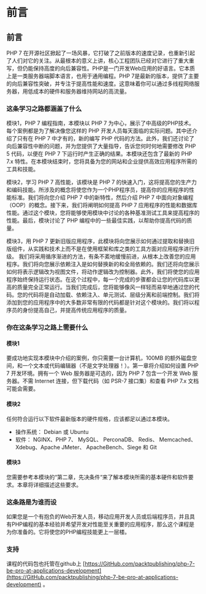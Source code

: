 # 前言

## 前言

PHP 7 在开源社区掀起了一场风暴，它打破了之前版本的速度记录，也重新引起了人们对它的关注。从最根本的意义上讲，核心工程团队已经对它进行了重大重写，但仍能保持高度的向后兼容性。PHP是一门开发Web应用的好语言。它本质上是一类服务器端脚本语言，也用于通用编程。PHP 7是最新的版本，提供了主要的向后兼容性突破，并专注于提高性能和速度。这意味着你可以通过多线程网络服务器，用低成本的硬件和服务器维持网站的高流量。

### 这条学习之路都涵盖了什么

模块1，PHP 7 编程指南，本模块以 PHP 7 为中心，展示了中高级的PHP技术。每个案例都是为了解决像您这样的 PHP 开发人员每天面临的实际问题。其中还介绍了只有在 PHP 7 中才有的，新的编写 PHP 代码的方法。此外，我们还讨论了向后兼容性中断的问题，并为您提供了大量指导，告诉您何时何地需要修改 PHP 5 代码，以便在 PHP 7 下运行时产生正确的结果。本模块还包含了最新的 PHP 7.x 特性。在本模块结束时，您将具备为您的网站和企业提供高效应用程序所需的工具和技能。

模块2，学习 PHP 7 高性能，该模块是 PHP 7 的快速入门，这将提高您的生产力和编码技能。所涉及的概念将使您作为一个PHP程序员，提高你的应用程序的性能标准。我们将向您介绍 PHP 7 中的新特性，然后介绍 PHP 7 中面向对象编程（OOP）的概念。接下来，我们将阐明如何提高 PHP 7 应用程序的性能和数据库性能。通过这个模块，您将能够使用模块中讨论的各种基准测试工具来提高程序的性能。最后，模块讨论了 PHP 编程中的一些最佳实践，以帮助你提高代码的质量。

模块3，用 PHP 7 更新旧版应用程序，此模块将向您展示如何通过提取和替换旧版组件，从实践和技术上而不是在使用框架和库之类的工具方面对应用程序进行升级。 我们将采用循序渐进的方法，有条不紊地缓慢前进，从根本上改善您的应用程序。我们将向您展示依赖注入是如何替换新的和全局依赖的。我们还将向您展示如何将表示逻辑改为视图文件，将动作逻辑改为控制器。此外，我们将使您的应用程序始终保持运行状态。在这个过程中，每一个完成的步骤都会让您的代码库以更高的质量完全正常运行。当我们完成后，您将能够像风一样轻而易举地通过您的代码。您的代码将是自动加载、依赖注入、单元测试、层级分离和前端控制。我们将添加到您的应用程序中的大多数非常有限的代码都是针对这个模块的。我们将以程序员的身份提高自己，并提高传统应用程序的质量。

### 你在这条学习之路上需要什么

#### 模块1

要成功地实现本模块中介绍的案例，你只需要一台计算机，100MB 的额外磁盘空间，和一个文本或代码编辑器（不是文字处理器！）。第一章将介绍如何设置 PHP 7 开发环境。拥有一个 Web 服务器是可选的，因为 PHP 7 包含一个开发 Web 服务器。不需 Internet 连接，但下载代码（如 PSR-7 接口集）和查看 PHP 7.x 文档可能会需要。

#### 模块2

任何符合运行以下软件最新版本的硬件规格，应该都足以通过本模块。

* 操作系统： Debian 或 Ubuntu
* 软件： NGINX、PHP 7、 MySQL、 PerconaDB、 Redis、 Memcached、 Xdebug、Apache JMeter、 ApacheBench、Siege 和 Git

#### 模块3

您需要参考本模块的“第二章，先决条件“来了解本模块所需的基本硬件和软件要求。本章将详细描述这些要求。

### 这条路是为谁而设

如果您是一个有抱负的Web开发人员，移动应用开发人员或后端程序员，并且具有PHP编程的基本经验并希望开发对性能至关重要的应用程序，那么这个课程是为你准备的。它将使您的PHP编程技能更上一层楼。

### 支持

课程的代码包也托管在github上  [https://GitHub.com/packtpublishing/php-7-be-pro-at-applications-development](https://GitHub.com/packtpublishing/php-7-be-pro-at-applications-development) 。

